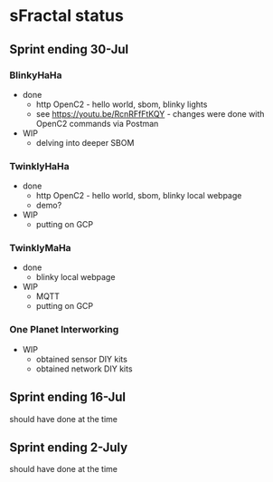 # sFractal status

## Sprint ending 30-Jul
### BlinkyHaHa
- done
   + http OpenC2 - hello world, sbom, blinky lights
   + see https://youtu.be/RcnRFfFtKQY - changes were done with OpenC2 commands via Postman
- WIP
   + delving into deeper SBOM

### TwinklyHaHa
- done
   + http OpenC2 - hello world, sbom, blinky local webpage
   + demo?
- WIP
   + putting on GCP

### TwinklyMaHa
- done
   + blinky local webpage
- WIP
   + MQTT
   + putting on GCP

### One Planet Interworking
- WIP
   + obtained sensor DIY kits
   + obtained network DIY kits


## Sprint ending 16-Jul
should have done at the time

## Sprint ending 2-July
should have done at the time
